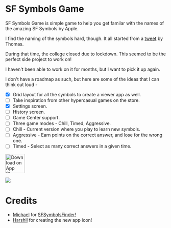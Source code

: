 # SF Symbols Game

SF Symbols Game is simple game to help you get familar with the names of the amazing SF Symbols by Apple.

I find the naming of the symbols hard, though. It all started from a [tweet](https://twitter.com/Dimillian/status/1238116376491053058?s=20) by Thomas. 

During that time, the college closed due to lockdown. This seemed to be the perfect side project to work on!

I haven't been able to work on it for months, but I want to pick it up again. 

I don't have a roadmap as such, but here are some of the ideas that I can think out loud - 

- [x] Grid layout for all the symbols to create a viewer app as well.
- [ ] Take inspiration from other hypercasual games on the store. 
- [x] Settings screen. 
- [ ] History screen.
- [ ] Game Center support.
- [ ] Three game modes - Chill, Timed, Aggressive. 
- [ ] Chill - Current version where you play to learn new symbols.
- [ ] Aggressive - Earn points on the correct answer, and lose for the wrong one.
- [ ] Timed - Select as many correct answers in a given time.

<a href="https://apps.apple.com/us/app/unofficial-sf-symbols-game/id1507692602">
  <img alt="Download on App Store" src="https://github.com/rudrankriyam/Unofficial-SF-Symbols-Game/blob/master/Resources/Download-On-The-App-Store.png" height=60>
</a>

![](https://github.com/rudrankriyam/Unofficial-SF-Symbols-Game/blob/master/Resources/0.1-Screenshot.png)

# Credits

- [Michael](https://github.com/abadikaka) for [SFSymbolsFinder!](https://github.com/abadikaka/SFSymbolsFinder)
- [Harshil](https://github.com/harshiilp) for creating the new app icon!
